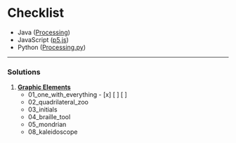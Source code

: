 # Checklist

* Java ([Processing](https://processing.org/))
* JavaScript ([p5.js](https://p5js.org/)) 
* Python ([Processing.py](https://py.processing.org/))

---

### Solutions


01. [**Graphic Elements**](01_graphic_elements)
	* 01_one_with_everything - [x] [ ] [ ]
	* 02_quadrilateral_zoo
	* 03_initials
	* 04_braille_tool
	* 05_mondrian
	* 08_kaleidoscope
